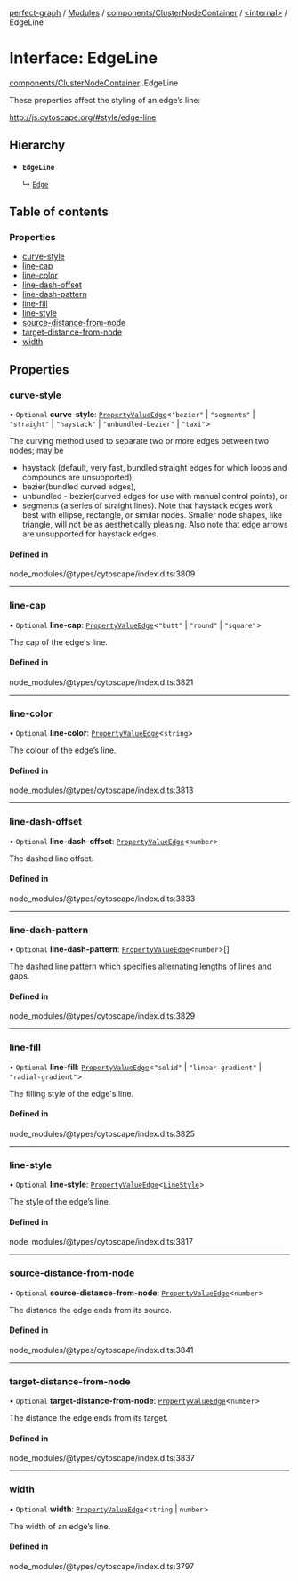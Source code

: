 [perfect-graph](../README.md) / [Modules](../modules.md) / [components/ClusterNodeContainer](../modules/components_ClusterNodeContainer.md) / [<internal\>](../modules/components_ClusterNodeContainer._internal_.md) / EdgeLine

# Interface: EdgeLine

[components/ClusterNodeContainer](../modules/components_ClusterNodeContainer.md).[<internal>](../modules/components_ClusterNodeContainer._internal_.md).EdgeLine

These properties affect the styling of an edge’s line:

http://js.cytoscape.org/#style/edge-line

## Hierarchy

- **`EdgeLine`**

  ↳ [`Edge`](components_ClusterNodeContainer._internal_.Edge.md)

## Table of contents

### Properties

- [curve-style](components_ClusterNodeContainer._internal_.EdgeLine.md#curve-style)
- [line-cap](components_ClusterNodeContainer._internal_.EdgeLine.md#line-cap)
- [line-color](components_ClusterNodeContainer._internal_.EdgeLine.md#line-color)
- [line-dash-offset](components_ClusterNodeContainer._internal_.EdgeLine.md#line-dash-offset)
- [line-dash-pattern](components_ClusterNodeContainer._internal_.EdgeLine.md#line-dash-pattern)
- [line-fill](components_ClusterNodeContainer._internal_.EdgeLine.md#line-fill)
- [line-style](components_ClusterNodeContainer._internal_.EdgeLine.md#line-style)
- [source-distance-from-node](components_ClusterNodeContainer._internal_.EdgeLine.md#source-distance-from-node)
- [target-distance-from-node](components_ClusterNodeContainer._internal_.EdgeLine.md#target-distance-from-node)
- [width](components_ClusterNodeContainer._internal_.EdgeLine.md#width)

## Properties

### curve-style

• `Optional` **curve-style**: [`PropertyValueEdge`](../modules/components_ClusterNodeContainer._internal_.md#propertyvalueedge)<``"bezier"`` \| ``"segments"`` \| ``"straight"`` \| ``"haystack"`` \| ``"unbundled-bezier"`` \| ``"taxi"``\>

The curving method used to separate two or more edges between two nodes;
may be
 - haystack (default, very fast, bundled straight edges for which loops and compounds are unsupported),
 - bezier(bundled curved edges),
 - unbundled - bezier(curved edges for use with manual control points), or
 - segments (a series of straight lines).
Note that haystack edges work best with ellipse, rectangle, or similar nodes.
Smaller node shapes, like triangle, will not be as aesthetically pleasing.
Also note that edge arrows are unsupported for haystack edges.

#### Defined in

node_modules/@types/cytoscape/index.d.ts:3809

___

### line-cap

• `Optional` **line-cap**: [`PropertyValueEdge`](../modules/components_ClusterNodeContainer._internal_.md#propertyvalueedge)<``"butt"`` \| ``"round"`` \| ``"square"``\>

The cap of the edge's line.

#### Defined in

node_modules/@types/cytoscape/index.d.ts:3821

___

### line-color

• `Optional` **line-color**: [`PropertyValueEdge`](../modules/components_ClusterNodeContainer._internal_.md#propertyvalueedge)<`string`\>

The colour of the edge’s line.

#### Defined in

node_modules/@types/cytoscape/index.d.ts:3813

___

### line-dash-offset

• `Optional` **line-dash-offset**: [`PropertyValueEdge`](../modules/components_ClusterNodeContainer._internal_.md#propertyvalueedge)<`number`\>

The dashed line offset.

#### Defined in

node_modules/@types/cytoscape/index.d.ts:3833

___

### line-dash-pattern

• `Optional` **line-dash-pattern**: [`PropertyValueEdge`](../modules/components_ClusterNodeContainer._internal_.md#propertyvalueedge)<`number`\>[]

The dashed line pattern which specifies alternating lengths of lines and gaps.

#### Defined in

node_modules/@types/cytoscape/index.d.ts:3829

___

### line-fill

• `Optional` **line-fill**: [`PropertyValueEdge`](../modules/components_ClusterNodeContainer._internal_.md#propertyvalueedge)<``"solid"`` \| ``"linear-gradient"`` \| ``"radial-gradient"``\>

The filling style of the edge's line.

#### Defined in

node_modules/@types/cytoscape/index.d.ts:3825

___

### line-style

• `Optional` **line-style**: [`PropertyValueEdge`](../modules/components_ClusterNodeContainer._internal_.md#propertyvalueedge)<[`LineStyle`](../modules/components_ClusterNodeContainer._internal_.md#linestyle)\>

The style of the edge’s line.

#### Defined in

node_modules/@types/cytoscape/index.d.ts:3817

___

### source-distance-from-node

• `Optional` **source-distance-from-node**: [`PropertyValueEdge`](../modules/components_ClusterNodeContainer._internal_.md#propertyvalueedge)<`number`\>

The distance the edge ends from its source.

#### Defined in

node_modules/@types/cytoscape/index.d.ts:3841

___

### target-distance-from-node

• `Optional` **target-distance-from-node**: [`PropertyValueEdge`](../modules/components_ClusterNodeContainer._internal_.md#propertyvalueedge)<`number`\>

The distance the edge ends from its target.

#### Defined in

node_modules/@types/cytoscape/index.d.ts:3837

___

### width

• `Optional` **width**: [`PropertyValueEdge`](../modules/components_ClusterNodeContainer._internal_.md#propertyvalueedge)<`string` \| `number`\>

The width of an edge’s line.

#### Defined in

node_modules/@types/cytoscape/index.d.ts:3797
